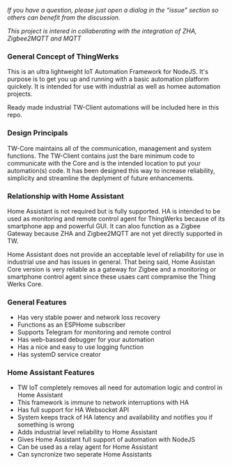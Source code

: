 *If you have a question, please just open a dialog in the “issue” section so others can benefit from the discussion.*

*This project is intered in collaberating with the integration of ZHA, Zigbee2MQTT and MQTT*

### General Concept of ThingWerks
This is an ultra lightweight IoT Automation Framework for NodeJS. It's purpose is to get you up and running with a basic automation platform quickely. It is intended for use with industrial as well as homee automation projects. 

Ready made industrial TW-Client automations will be included here in this repo.

### Design Principals
TW-Core maintains all of the communication, management and system functions. The TW-Client contains just the bare minimum code to communicate with the Core and is the intended location to put your automation(s) code. It has been designed this way to increase reliability, simplicity and streamline the deplyment of future enhancements. 

### Relationship with Home Assistant

Home Assistant is not required but is fully supported. HA is intended to be used as monitoring and remote control agent for ThingWerks because of its smartphone app and powerful GUI. It can aloo function as a Zigbee Gateway because ZHA and Zigbee2MQTT are not yet directly supported in TW. 

Home Assistant does not provide an acceptable level of reliability for use in industrial use and has issues in general. That being said, Home Assistan Core version is very reliable as a gateway for Zigbee and a monitoring or smartphone control agent since these usaes cant compramise the Thing Werks Core.

### General Features
* Has very stable power and network loss recovery 
* Functions as an ESPHome subscriber
* Supports Telegram for monitoring and remote control
* Has web-bassed debugger for your automation
* Has a nice and easy to use logging function
* Has systemD service creator

### Home Assistant Features
* TW IoT completely removes all need for automation logic and control in Home Assistant
* This framework is immune to network interruptions with HA
* Has full support for HA Websocket API
* System keeps track of HA latency and availability and notifies you if something is wrong
* Adds industrial level reliability to Home Assistant
* Gives Home Assistant full support of automation with NodeJS
* Can be used as a relay agent for Home Assistant
* Can syncronize two seperate Home Assistants
